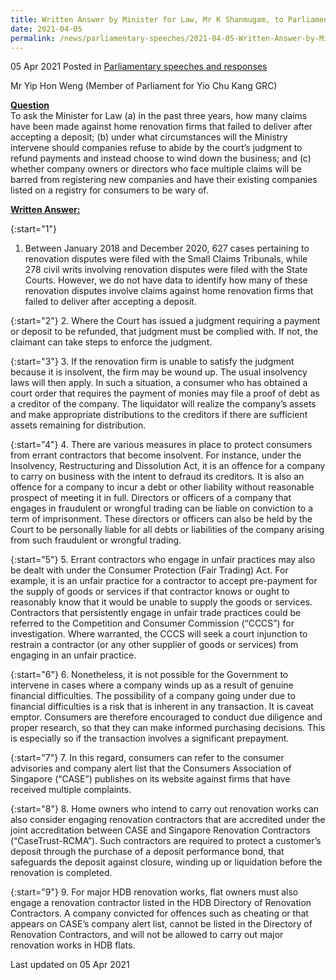 ```yaml
---
title: Written Answer by Minister for Law, Mr K Shanmugam, to Parliamentary Question on Claims Made Against Home Renovation Firms That Failed To Deliver After Accepting A Deposit
date: 2021-04-05
permalink: /news/parliamentary-speeches/2021-04-05-Written-Answer-by-Minister-for-Law-Mr-K-Shanmugam-to-PQ-Claims-Made-Against-Home-Renovation-Firms-That-Failed-To-Deliver-After-Accepting-A-Deposit
---
```


05 Apr 2021 Posted in [Parliamentary speeches and responses](/news/parliamentary-speeches)

Mr Yip Hon Weng (Member of Parliament for Yio Chu Kang GRC)
  
**<b><u>Question</u></b>**  
To ask the Minister for Law (a) in the past three years, how many claims have been made against home renovation firms that failed to deliver after accepting a deposit; (b) under what circumstances will the Ministry intervene should companies refuse to abide by the court’s judgment to refund payments and instead choose to wind down the business; and (c) whether company owners or directors who face multiple claims will be barred from registering new companies and have their existing companies listed on a registry for consumers to be wary of.

**<b><u>Written Answer:</u></b>**  

{:start="1"}
1.  Between January 2018 and December 2020, 627 cases pertaining to renovation disputes were filed with the Small Claims Tribunals, while 278 civil writs involving renovation disputes were filed with the State Courts. However, we do not have data to identify how many of these renovation disputes involve claims against home renovation firms that failed to deliver after accepting a deposit.

{:start="2"}
2.	Where the Court has issued a judgment requiring a payment or deposit to be refunded, that judgment must be complied with. If not, the claimant can take steps to enforce the judgment.

{:start="3"}
3.	If the renovation firm is unable to satisfy the judgment because it is insolvent, the firm may be wound up. The usual insolvency laws will then apply. In such a situation, a consumer who has obtained a court order that requires the payment of monies may file a proof of debt as a creditor of the company. The liquidator will realize the company’s assets and make appropriate distributions to the creditors if there are sufficient assets remaining for distribution.

{:start="4"}
4.	There are various measures in place to protect consumers from errant contractors that become insolvent. For instance, under the Insolvency, Restructuring and Dissolution Act, it is an offence for a company to carry on business with the intent to defraud its creditors. It is also an offence for a company to incur a debt or other liability without reasonable prospect of meeting it in full. Directors or officers of a company that engages in fraudulent or wrongful trading can be liable on conviction to a term of imprisonment. These directors or officers can also be held by the Court to be personally liable for all debts or liabilities of the company arising from such fraudulent or wrongful trading. 

{:start="5"}
5.	Errant contractors who engage in unfair practices may also be dealt with under the Consumer Protection (Fair Trading) Act.  For example, it is an unfair practice for a contractor to accept pre-payment for the supply of goods or services if that contractor knows or ought to reasonably know that it would be unable to supply the goods or services. Contractors that persistently engage in unfair trade practices could be referred to the Competition and Consumer Commission (“CCCS”) for investigation. Where warranted, the CCCS will seek a court injunction to restrain a contractor (or any other supplier of goods or services) from engaging in an unfair practice.

{:start="6"}
6.	Nonetheless, it is not possible for the Government to intervene in cases where a company winds up as a result of genuine financial difficulties. The possibility of a company going under due to financial difficulties is a risk that is inherent in any transaction.  It is caveat emptor. Consumers are therefore encouraged to conduct due diligence and proper research, so that they can make informed purchasing decisions. This is especially so if the transaction involves a significant prepayment.

{:start="7"}
7.	In this regard, consumers can refer to the consumer advisories and company alert list that the Consumers Association of Singapore (“CASE”) publishes on its website against firms that have received multiple complaints. 

{:start="8"}
8.	Home owners who intend to carry out renovation works can also consider engaging renovation contractors that are accredited under the joint accreditation between CASE and Singapore Renovation Contractors (“CaseTrust-RCMA”). Such contractors are required to protect a customer’s deposit through the purchase of a deposit performance bond, that safeguards the deposit against closure, winding up or liquidation before the renovation is completed. 

{:start="9"}
9.	For major HDB renovation works, flat owners must also engage a renovation contractor listed in the HDB Directory of Renovation Contractors. A company convicted for offences such as cheating or that appears on CASE’s company alert list, cannot be listed in the Directory of Renovation Contractors, and will not be allowed to carry out major renovation works in HDB flats.  

<p class="right-side-updated">Last updated on 05 Apr 2021</p>
